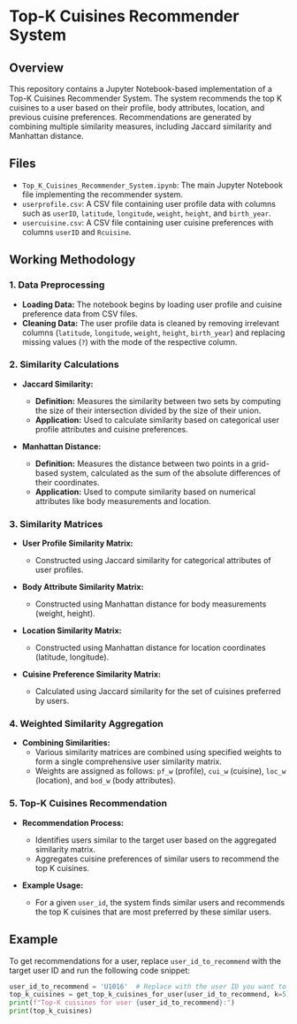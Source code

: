 # Top-K Cuisines Recommender System

## Overview

This repository contains a Jupyter Notebook-based implementation of a Top-K Cuisines Recommender System. The system recommends the top K cuisines to a user based on their profile, body attributes, location, and previous cuisine preferences. Recommendations are generated by combining multiple similarity measures, including Jaccard similarity and Manhattan distance.

## Files

- `Top_K_Cuisines_Recommender_System.ipynb`: The main Jupyter Notebook file implementing the recommender system.
- `userprofile.csv`: A CSV file containing user profile data with columns such as `userID`, `latitude`, `longitude`, `weight`, `height`, and `birth_year`.
- `usercuisine.csv`: A CSV file containing user cuisine preferences with columns `userID` and `Rcuisine`.

## Working Methodology

### 1. Data Preprocessing

- **Loading Data:** The notebook begins by loading user profile and cuisine preference data from CSV files.
- **Cleaning Data:** The user profile data is cleaned by removing irrelevant columns (`latitude`, `longitude`, `weight`, `height`, `birth_year`) and replacing missing values (`?`) with the mode of the respective column.

### 2. Similarity Calculations

- **Jaccard Similarity:**
  - **Definition:** Measures the similarity between two sets by computing the size of their intersection divided by the size of their union.
  - **Application:** Used to calculate similarity based on categorical user profile attributes and cuisine preferences.
  
- **Manhattan Distance:**
  - **Definition:** Measures the distance between two points in a grid-based system, calculated as the sum of the absolute differences of their coordinates.
  - **Application:** Used to compute similarity based on numerical attributes like body measurements and location.

### 3. Similarity Matrices

- **User Profile Similarity Matrix:**
  - Constructed using Jaccard similarity for categorical attributes of user profiles.
  
- **Body Attribute Similarity Matrix:**
  - Constructed using Manhattan distance for body measurements (weight, height).

- **Location Similarity Matrix:**
  - Constructed using Manhattan distance for location coordinates (latitude, longitude).

- **Cuisine Preference Similarity Matrix:**
  - Calculated using Jaccard similarity for the set of cuisines preferred by users.

### 4. Weighted Similarity Aggregation

- **Combining Similarities:**
  - Various similarity matrices are combined using specified weights to form a single comprehensive user similarity matrix.
  - Weights are assigned as follows: `pf_w` (profile), `cui_w` (cuisine), `loc_w` (location), and `bod_w` (body attributes).

### 5. Top-K Cuisines Recommendation

- **Recommendation Process:**
  - Identifies users similar to the target user based on the aggregated similarity matrix.
  - Aggregates cuisine preferences of similar users to recommend the top K cuisines.

- **Example Usage:**
  - For a given `user_id`, the system finds similar users and recommends the top K cuisines that are most preferred by these similar users.

## Example

To get recommendations for a user, replace `user_id_to_recommend` with the target user ID and run the following code snippet:

```python
user_id_to_recommend = 'U1016'  # Replace with the user ID you want to recommend cuisines for
top_k_cuisines = get_top_k_cuisines_for_user(user_id_to_recommend, k=5)
print(f"Top-K cuisines for user {user_id_to_recommend}:")
print(top_k_cuisines)
